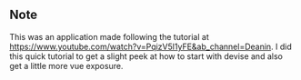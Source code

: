 ## Note

This was an application made following the tutorial at https://www.youtube.com/watch?v=PqizV5l1yFE&ab_channel=Deanin.
I did this quick tutorial to get a slight peek at how to start with devise and also get a little more vue exposure.
